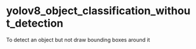 # yolov8_object_classification_without_detection
To detect an object but not draw bounding boxes around it
